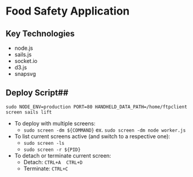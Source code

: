Food Safety Application
=============
## Key Technologies ##
- node.js
- sails.js
- socket.io
- d3.js
- snapsvg

## Deploy Script##
`sudo NODE_ENV=production PORT=80 HANDHELD_DATA_PATH=/home/ftpclient screen sails lift`
- To deploy with multiple screens:
  - `sudo screen -dm ${COMMAND}`   ex. `sudo screen -dm node worker.js`
- To list current screens active (and switch to a respective one):
  - `sudo screen -ls`
  - `sudo screen -r ${PID}`
- To detach or terminate current screen:
  - Detach: `CTRL+A  CTRL+D`
  - Terminate: `CTRL+C`
